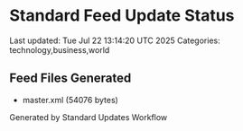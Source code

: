 # Standard Feed Update Status
Last updated: Tue Jul 22 13:14:20 UTC 2025
Categories: technology,business,world

## Feed Files Generated
- master.xml (54076 bytes)

Generated by Standard Updates Workflow
